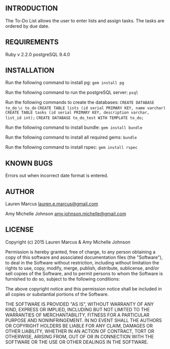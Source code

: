 INTRODUCTION
------------
The To-Do List allows the user to enter lists and assign tasks. The tasks are ordered by due date.

REQUIREMENTS
------------
Ruby v 2.2.0
postgreSQL 9.4.0


INSTALLATION
------------
Run the following command to install pg:
  `gem install pg`

Run the following command to run the postgreSQL server:
  `psql`

Run the following commands to create the databases:
  `CREATE DATABASE to_do`
  `\c to_do`
  `CREATE TABLE lists (id serial PRIMARY KEY, name varchar)`
  `CREATE TABLE tasks (id serial PRIMARY KEY, description varchar, list_id int);`
  `CREATE DATABASE to_do_test WITH TEMPLATE to_do; `

Run the following command to install bundle:
  `gem install bundle`

Run the following command to install all required gems:
  `bundle`

Run the following command to install rspec:
  `gem install rspec`

KNOWN BUGS
---------
Errors out when incorrect date format is entered.

AUTHOR
-------
Lauren Marcus
lauren.e.marcus@gmail.com

Amy Michelle Johnson
amy.johnson.michelle@gmail.com


LICENSE
-------

Copyright (c) 2015 Lauren Marcus & Amy Michelle Johnson

Permission is hereby granted, free of charge, to any person obtaining a copy of this software and associated documentation files (the "Software"), to deal in the Software without restriction, including without limitation the rights to use, copy, modify, merge, publish, distribute, sublicense, and/or sell copies of the Software, and to permit persons to whom the Software is furnished to do so, subject to the following conditions:

The above copyright notice and this permission notice shall be included in all copies or substantial portions of the Software.

THE SOFTWARE IS PROVIDED "AS IS", WITHOUT WARRANTY OF ANY KIND, EXPRESS OR IMPLIED, INCLUDING BUT NOT LIMITED TO THE WARRANTIES OF MERCHANTABILITY, FITNESS FOR A PARTICULAR PURPOSE AND NONINFRINGEMENT. IN NO EVENT SHALL THE AUTHORS OR COPYRIGHT HOLDERS BE LIABLE FOR ANY CLAIM, DAMAGES OR OTHER LIABILITY, WHETHER IN AN ACTION OF CONTRACT, TORT OR OTHERWISE, ARISING FROM, OUT OF OR IN CONNECTION WITH THE SOFTWARE OR THE USE OR OTHER DEALINGS IN THE SOFTWARE.

